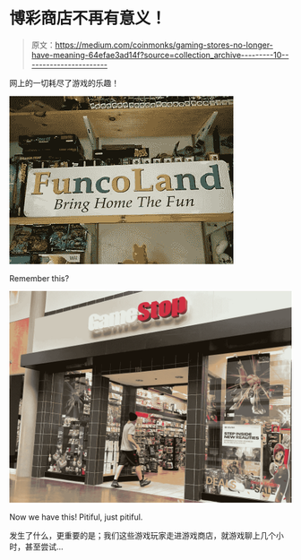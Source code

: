 # 博彩商店不再有意义！

> 原文：<https://medium.com/coinmonks/gaming-stores-no-longer-have-meaning-64efae3ad14f?source=collection_archive---------10----------------------->

网上的一切耗尽了游戏的乐趣！

![](img/919c3eb154bd8b2abfb2249be3eac600.png)

Remember this?

![](img/21c2a19714a814207e65e6e25e9e7156.png)

Now we have this! Pitiful, just pitiful.

发生了什么，更重要的是；我们这些游戏玩家走进游戏商店，就游戏聊上几个小时，甚至尝试…